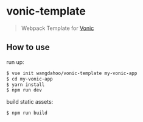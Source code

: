 # vonic-template

> Webpack Template for [Vonic](https://github.com/wangdahoo/vonic)

## How to use

run up:

```bash
$ vue init wangdahoo/vonic-template my-vonic-app
$ cd my-vonic-app
$ yarn install
$ npm run dev
```

build static assets:

```bash
$ npm run build
```

